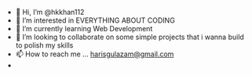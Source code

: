 - 👋 Hi, I’m @hkkhan112
- 👀 I’m interested in EVERYTHING ABOUT CODING
- 🌱 I’m currently learning Web Development
- 💞️ I’m looking to collaborate on some simple projects that i wanna build to polish my skills
- 📫 How to reach me ... harisgulazam@gmail.com
- 


